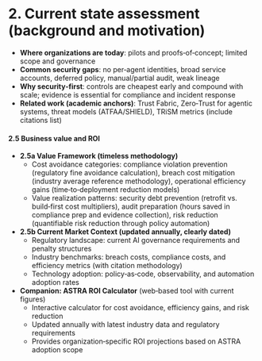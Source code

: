 # 2. Current state assessment (background and motivation)
- **Where organizations are today**: pilots and proofs‑of‑concept; limited scope and governance
- **Common security gaps**: no per‑agent identities, broad service accounts, deferred policy, manual/partial audit, weak lineage
- **Why security‑first**: controls are cheapest early and compound with scale; evidence is essential for compliance and incident response
- **Related work (academic anchors)**: Trust Fabric, Zero‑Trust for agentic systems, threat models (ATFAA/SHIELD), TRiSM metrics (include citations list)

#### 2.5 Business value and ROI
- **2.5a Value Framework (timeless methodology)**
  - Cost avoidance categories: compliance violation prevention (regulatory fine avoidance calculation), breach cost mitigation (industry average reference methodology), operational efficiency gains (time‑to‑deployment reduction models)
  - Value realization patterns: security debt prevention (retrofit vs. build‑first cost multipliers), audit preparation (hours saved in compliance prep and evidence collection), risk reduction (quantifiable risk reduction through policy automation)
- **2.5b Current Market Context (updated annually, clearly dated)**
  - Regulatory landscape: current AI governance requirements and penalty structures
  - Industry benchmarks: breach costs, compliance costs, and efficiency metrics (with citation methodology)
  - Technology adoption: policy‑as‑code, observability, and automation adoption rates
- **Companion: ASTRA ROI Calculator** (web‑based tool with current figures)
  - Interactive calculator for cost avoidance, efficiency gains, and risk reduction
  - Updated annually with latest industry data and regulatory requirements
  - Provides organization‑specific ROI projections based on ASTRA adoption scope

